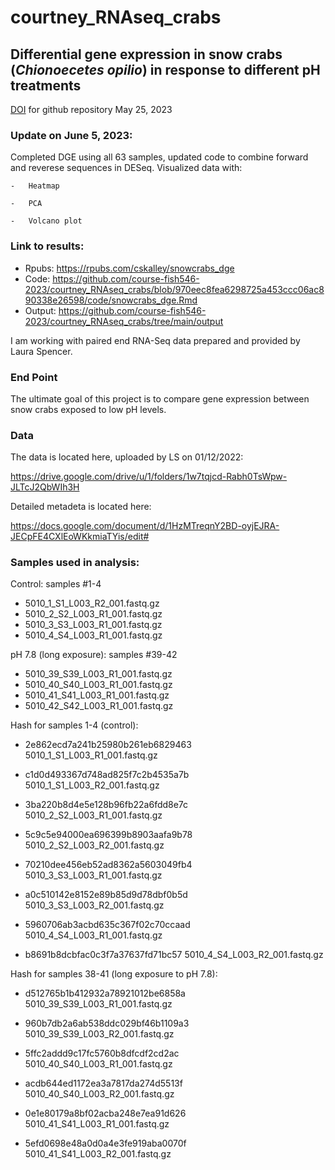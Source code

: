 # courtney_RNAseq_crabs

## **Differential gene expression in snow crabs (*Chionoecetes opilio*) in response to different pH treatments**

[DOI](Courtney%20Skalley,%20&%20Steven%20Roberts.%20(2023).%20course-fish546-2023/courtney_RNAseq_crabs:%20v1.0-RNAseq_snowcrabs%20(v1.0-RNAseq_snowcrabs).%20Zenodo.%20https://doi.org/10.5281/zenodo.7972051) for github repository May 25, 2023

### Update on June 5, 2023: 
Completed DGE using all 63 samples, updated code to combine forward and reverese sequences in DESeq. Visualized data with:

    -   Heatmap
    
    -   PCA
    
    -   Volcano plot
    
### Link to results:
-   Rpubs: <https://rpubs.com/cskalley/snowcrabs_dge>
-   Code: <https://github.com/course-fish546-2023/courtney_RNAseq_crabs/blob/970eec8fea6298725a453ccc06ac890338e26598/code/snowcrabs_dge.Rmd>
-   Output: <https://github.com/course-fish546-2023/courtney_RNAseq_crabs/tree/main/output>

I am working with paired end RNA-Seq data prepared and provided by
Laura Spencer.

### End Point

The ultimate goal of this project is to compare gene expression between
snow crabs exposed to low pH levels.

### **Data**

The data is located here, uploaded by LS on 01/12/2022:

<https://drive.google.com/drive/u/1/folders/1w7tqjcd-Rabh0TsWpw-JLTcJ2QbWIh3H>

Detailed metadeta is located here:

<https://docs.google.com/document/d/1HzMTreqnY2BD-oyjEJRA-JECpFE4CXlEoWKkmiaTYis/edit#>

### Samples used in analysis:

Control: samples #1-4 

+ 5010_1\_S1_L003_R2_001.fastq.gz 
+ 5010_2\_S2_L003_R1_001.fastq.gz
+ 5010_3\_S3_L003_R1_001.fastq.gz 
+ 5010_4\_S4_L003_R1_001.fastq.gz

pH 7.8 (long exposure): samples #39-42 

+ 5010_39_S39_L003_R1_001.fastq.gz 
+ 5010_40_S40_L003_R1_001.fastq.gz 
+ 5010_41_S41_L003_R1_001.fastq.gz 
+ 5010_42_S42_L003_R1_001.fastq.gz

Hash for samples 1-4 (control):

-   2e862ecd7a241b25980b261eb6829463    5010_1\_S1_L003_R1_001.fastq.gz

-   c1d0d493367d748ad825f7c2b4535a7b    5010_1\_S1_L003_R2_001.fastq.gz

-   3ba220b8d4e5e128b96fb22a6fdd8e7c    5010_2\_S2_L003_R1_001.fastq.gz

-   5c9c5e94000ea696399b8903aafa9b78    5010_2\_S2_L003_R2_001.fastq.gz

-   70210dee456eb52ad8362a5603049fb4    5010_3\_S3_L003_R1_001.fastq.gz

-   a0c510142e8152e89b85d9d78dbf0b5d    5010_3\_S3_L003_R2_001.fastq.gz

-   5960706ab3acbd635c367f02c70ccaad    5010_4\_S4_L003_R1_001.fastq.gz

-   b8691b8dcbfac0c3f7a37637fd71bc57    5010_4\_S4_L003_R2_001.fastq.gz

Hash for samples 38-41 (long exposure to pH 7.8):

-   d512765b1b412932a78921012be6858a    5010_39_S39_L003_R1_001.fastq.gz

-   960b7db2a6ab538ddc029bf46b1109a3    5010_39_S39_L003_R2_001.fastq.gz

-   5ffc2addd9c17fc5760b8dfcdf2cd2ac    5010_40_S40_L003_R1_001.fastq.gz

-   acdb644ed1172ea3a7817da274d5513f    5010_40_S40_L003_R2_001.fastq.gz

-   0e1e80179a8bf02acba248e7ea91d626    5010_41_S41_L003_R1_001.fastq.gz

-   5efd0698e48a0d0a4e3fe919aba0070f    5010_41_S41_L003_R2_001.fastq.gz
